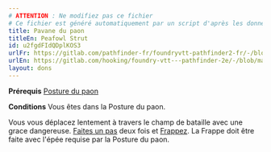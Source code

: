 ```yaml
---
# ATTENTION : Ne modifiez pas ce fichier
# Ce fichier est généré automatiquement par un script d'après les données du module Foundry VTT officiel et de sa traduction
title: Pavane du paon
titleEn: Peafowl Strut
id: u2fgdFIdQDplKOS3
urlFr: https://gitlab.com/pathfinder-fr/foundryvtt-pathfinder2-fr/-/blob/master/data/feats/u2fgdFIdQDplKOS3.htm
urlEn: https://gitlab.com/hooking/foundry-vtt---pathfinder-2e/-/blob/master/packs/data/feats.db/peafowl-strut.json
layout: dons
---
```

**Prérequis** [Posture du paon](posture-du-paon.html)

**Conditions** Vous êtes dans la Posture du paon.

Vous vous déplacez lentement à travers le champ de bataille avec une grace dangereuse. [Faites un pas](../actions/faire-un-pas.html) deux fois et [Frappez](../actions/frapper.html). La Frappe doit être faite avec l'épée requise par la Posture du paon.
